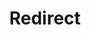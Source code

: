 ﻿---
layout: src/layouts/Redirect.astro
title: Redirect
redirect: https://octopus.com/docs/deployments/azure/running-azure-powershell
pubDate:  2023-01-01
navSearch: false
navSitemap: false
navMenu: false
---
